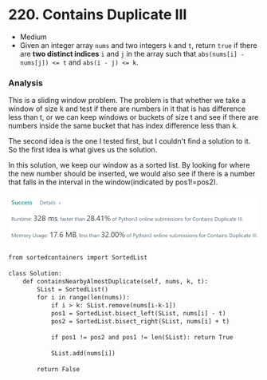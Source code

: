 # 220. Contains Duplicate III

* Medium
* Given an integer array `nums` and two integers `k` and `t`, return `true` if there are **two distinct indices** `i` and `j` in the array such that `abs(nums[i] - nums[j]) <= t` and `abs(i - j) <= k`.

### Analysis&#x20;

This is a sliding window problem. The problem is that whether we take a window of size k and test if there are numbers in it that is has difference less than t, or we can keep windows or buckets of size t and see if there are numbers inside the same bucket that has index difference less than k.&#x20;

The second idea is the one I tested first, but I couldn't find a solution to it. So the first idea is what gives us the solution.&#x20;

In this solution, we keep our window as a sorted list. By looking for where the new number should be inserted, we would also see if there is a number that falls in the interval in the window(indicated by pos1!=pos2).

![](<../../../../.gitbook/assets/image (106).png>)

```
from sortedcontainers import SortedList

class Solution:
    def containsNearbyAlmostDuplicate(self, nums, k, t):
        SList = SortedList()
        for i in range(len(nums)):
            if i > k: SList.remove(nums[i-k-1])   
            pos1 = SortedList.bisect_left(SList, nums[i] - t)
            pos2 = SortedList.bisect_right(SList, nums[i] + t)
            
            if pos1 != pos2 and pos1 != len(SList): return True
            
            SList.add(nums[i])
        
        return False
```
